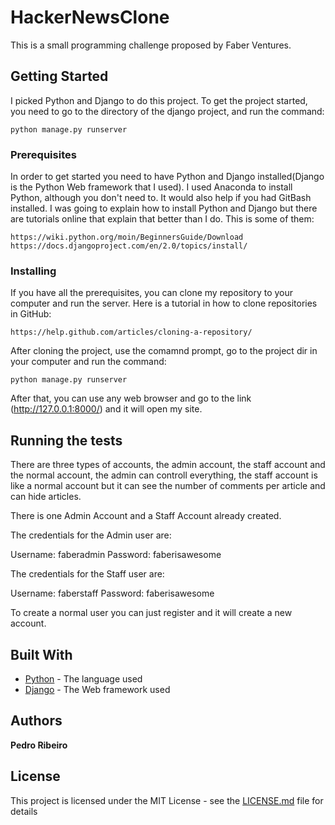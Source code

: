 # HackerNewsClone

This is a small programming challenge proposed by Faber Ventures.

## Getting Started

I picked Python and Django to do this project. To get the project started, you need to go to the directory of the django project, and run the command:

```
python manage.py runserver
```

### Prerequisites

In order to get started you need to have Python and Django installed(Django is the Python Web framework that I used). I used Anaconda to install Python, although you don't need to. It would also help if you had GitBash installed. I was going to explain how to install Python and Django but there are tutorials online that explain that better than I do. This is some of them:

	https://wiki.python.org/moin/BeginnersGuide/Download
	https://docs.djangoproject.com/en/2.0/topics/install/


### Installing

If you have all the prerequisites, you can clone my repository to your computer and run the server.
Here is a tutorial in how to clone repositories in GitHub:

	https://help.github.com/articles/cloning-a-repository/

After cloning the project, use the comamnd prompt, go to the project dir in your computer and run the command:

```
python manage.py runserver
```

After that, you can use any web browser and go to the link (http://127.0.0.1:8000/) and it will open my site.


## Running the tests

There are three types of accounts, the admin account, the staff account and the normal account, the admin can controll everything, the staff account is like a normal account but it can see the number of comments per article and can hide articles.

There is one Admin Account and a Staff Account already created.

The credentials for the Admin user are:

Username: faberadmin
Password: faberisawesome

The credentials for the Staff user are:

Username: faberstaff
Password: faberisawesome

To create a normal user you can just register and it will create a new account.


## Built With

* [Python](https://www.python.org/) - The language used
* [Django](https://www.djangoproject.com/) - The Web framework used


## Authors

**Pedro Ribeiro**

## License

This project is licensed under the MIT License - see the [LICENSE.md](LICENSE.md) file for details
